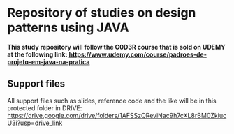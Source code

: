 # Repository of studies on design patterns using JAVA

**This study repository will follow the C0D3R course that is sold on UDEMY at the following link: https://www.udemy.com/course/padroes-de-projeto-em-java-na-pratica**

## Support files
All support files such as slides, reference code and the like will be in this protected folder in DRIVE:
https://drive.google.com/drive/folders/1AFSSzQReviNac9h7cXL8rBM0ZkiucU3i?usp=drive_link